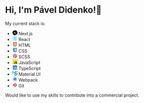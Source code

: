 # Hi, I'm Pável Didenko!👋


My current stack is:

- <img src="./logos/next-js.svg" width="16px" height="16px"> Next.js
- <img src="./logos/react.svg" width="16px" height="16px"> React
- <img src="./logos/html.svg" width="16px" height="16px"> HTML
- <img src="./logos/css.svg" width="16px" height="16px"> CSS
- <img src="./logos/scss.svg" width="16px" height="16px"> SCSS
- <img src="./logos/js.svg" width="16px" height="16px"> JavaScript
- <img src="./logos/ts.svg" width="16px" height="16px"> TypeScript
- <img src="./logos/material-ui.svg" width="16px" height="16px"> Material UI
- <img src="./logos/webpack.svg" width="16px" height="16px"> Webpack
- <img src="./logos/git.svg" width="16px" height="16px"> Git

Would like to use my skills to contribute into a commercial project.


